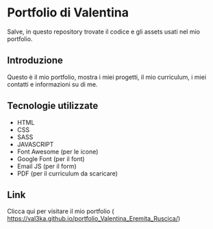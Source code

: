 # Portfolio di Valentina 

Salve, in questo repository trovate il codice e gli assets usati nel mio portfolio.

## Introduzione

Questo è il mio portfolio, mostra i miei progetti, il mio curriculum, i miei contatti e informazioni su di me.

## Tecnologie utilizzate
- HTML
- CSS
- SASS
- JAVASCRIPT
- Font Awesome (per le icone)
- Google Font (per il font)
- Email JS (per il form)
- PDF (per il curriculum da scaricare)

## Link

Clicca qui per visitare il mio portfolio (
https://val3ka.github.io/portfolio_Valentina_Eremita_Ruscica/)



